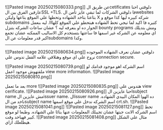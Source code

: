 ![[Pasted image 20250215080333.png]]
عن طريق الcetificates دلوقتي احنا عارفين الفرق بين الSSL +TLS.
فا دلوقتي الشركات لما تبقي عايز تأمن الwebsites بتاعتا بتاخد الشهاده وتحطها علي الموقع بتاعها وليكن X شركه كبيره ليها كذا موقع و subdomains كتيره فا اكيد لما تيجي تحط الشهاده هيتحطو علي الموقع كلهااا.
ليه بنعمل الحوار ده او بنعرفه ليه ؟
عشان ساعات الشركه بتنزل bounty programs ومش بتديلك اي معلومه عن الشركه غير اسمها فا ساعتها بتستخدم كل الاساليب الممكنه عشان تجمع اكبر قدر معلومات عن الsubdomains وكدا.

--------------------------------------------------------------------------------
![[Pasted image 20250215080634.png]]
دلوقتي عشان نعرف الشهاده الموجوده نروح علي اي موقع وهنلاقي علامه القفل ندوس علي connection secure.

![[Pasted image 20250215080739.png]]
اسم الشركه اهو موجود قدامك لو ملقتهوش موجود اعمل view more information.
![[Pasted image 20250215080810.png]]

بعد ما تعمل more 
![[Pasted image 20250215080835.png]]
هتدوس علي view cerificate.
![[Pasted image 20250215080926.png]]
احنا عايزين الsubject name مش عايزين الissuer name.
الissuer name ده الهوا المكان البيدي الشهاده.
ناخد من الsubject name اسم الشركه ندخل علي موقع اسمها crt.sh.
![[Pasted image 20250215081041.png]]
![[Pasted image 20250215081127.png]]
تحط اسم الشركه الانت جبتها عشان تجيبلك المعلومات عنها بنائا علي الشهاده.
وطبعا لو موقع كبير فهياخد وقت.
![[Pasted image 20250215081408.png]]
مثال علي الشكل هيطلعلك ازاي.
